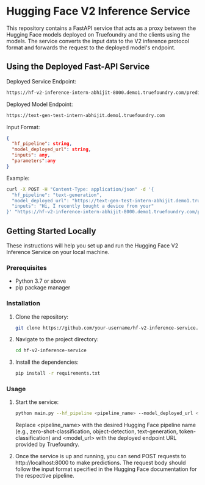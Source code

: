 # Hugging Face V2 Inference Service

This repository contains a FastAPI service that acts as a proxy between the Hugging Face models deployed on Truefoundry and the clients using the models. The service converts the input data to the V2 inference protocol format and forwards the request to the deployed model's endpoint.

## Using the Deployed Fast-API Service

Deployed Service Endpoint:
```bash
https://hf-v2-inference-intern-abhijit-8000.demo1.truefoundry.com/predict/
```

Deployed Model Endpoint:
```bash
https://text-gen-test-intern-abhijit.demo1.truefoundry.com
```

Input Format:
```json
{
  "hf_pipeline": string,
  "model_deployed_url": string,
  "inputs": any,
  "parameters":any
}
```

Example:
```bash
curl -X POST -H "Content-Type: application/json" -d '{
  "hf_pipeline": "text-generation",
  "model_deployed_url": "https://text-gen-test-intern-abhijit.demo1.truefoundry.com",
  "inputs": "Hi, I recently bought a device from your"
}' "https://hf-v2-inference-intern-abhijit-8000.demo1.truefoundry.com/predict/"
```

## Getting Started Locally

These instructions will help you set up and run the Hugging Face V2 Inference Service on your local machine.

### Prerequisites

- Python 3.7 or above
- pip package manager

### Installation

1. Clone the repository:

   ```bash
   git clone https://github.com/your-username/hf-v2-inference-service.git
   ```

2. Navigate to the project directory:

   ```bash
   cd hf-v2-inference-service
   ```

3. Install the dependencies:

   ```bash
   pip install -r requirements.txt
   ```

### Usage
1. Start the service:

   ```bash
   python main.py --hf_pipeline <pipeline_name> --model_deployed_url <model_url>
   ```
    Replace <pipeline_name> with the desired Hugging Face pipeline name (e.g., zero-shot-classification, object-detection, text-generation, token-classification) and <model_url> with the deployed endpoint URL provided by Truefoundry.

2.  Once the service is up and running, you can send POST requests to http://localhost:8000 to make predictions. The request body should follow the input format specified in the Hugging Face documentation for the respective pipeline.
